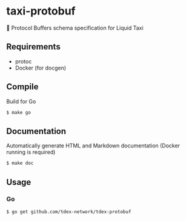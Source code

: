# taxi-protobuf
📃 Protocol Buffers schema specification for Liquid Taxi

## Requirements

* protoc
* Docker (for docgen)


## Compile

Build for Go

```sh
$ make go
```


## Documentation

Automatically generate HTML and Markdown documentation (Docker running is required)

```sh
$ make doc
```

## Usage

### Go 

```sh
$ go get github.com/tdex-network/tdex-protobuf
```